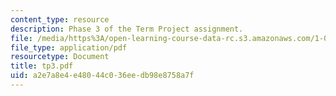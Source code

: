 ```yaml
---
content_type: resource
description: Phase 3 of the Term Project assignment.
file: /media/https%3A/open-learning-course-data-rc.s3.amazonaws.com/1-040-project-management-spring-2004/a2e7a8e4e48044c036eedb98e8758a7f_tp3.pdf
file_type: application/pdf
resourcetype: Document
title: tp3.pdf
uid: a2e7a8e4-e480-44c0-36ee-db98e8758a7f
---
```

